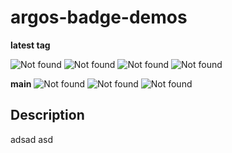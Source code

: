 # argos-badge-demos

**latest tag**

![Not found](https://github.com/guigomcha/argos-badge-demos/wiki/pythonImage-coverage-1.0.svg)
![Not found](https://github.com/guigomcha/argos-badge-demos/wiki/pythonImage-flake8-1.0.svg)
![Not found](https://github.com/guigomcha/argos-badge-demos/wiki/pythonImage-mypy-1.0.svg)
![Not found](https://github.com/guigomcha/argos-badge-demos/wiki/pythonImage-release-1.0.svg)

**main**
![Not found](https://github.com/guigomcha/argos-badge-demos/wiki/pythonImage-coverage-main.svg)
![Not found](https://github.com/guigomcha/argos-badge-demos/wiki/pythonImage-flake8-main.svg)
![Not found](https://github.com/guigomcha/argos-badge-demos/wiki/pythonImage-mypy-main.svg)

## Description

adsad
 asd